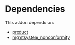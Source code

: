 # Dependencies

This addon depends on:

- [product](https://github.com/bringout/oca-ocb-sale/tree/681dc8d5fff638cb0862a34e48091a2098d091f8/odoo-bringout-oca-ocb-product)
- [mgmtsystem_nonconformity](https://github.com/bringout/oca-technical)
